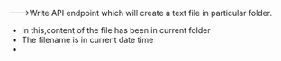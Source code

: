 --->Write API endpoint which will create a text file in particular folder.
* In this,content of the file has been in current folder
* The filename is in current date time
* 

